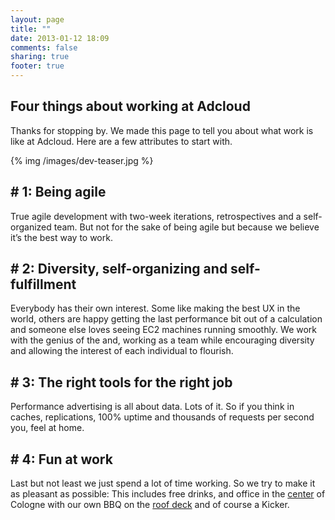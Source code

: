 ```yaml
---
layout: page
title: ""
date: 2013-01-12 18:09
comments: false
sharing: true
footer: true
---
```


## Four things about working at Adcloud

Thanks for stopping by. We made this page to tell you about what work is like at Adcloud. Here are a few attributes to start with. 

{% img /images/dev-teaser.jpg %}


\# 1: Being agile
---
True agile development with two-week iterations, retrospectives and a self-organized team. But not for the sake of being agile but because we believe it’s the best way to work.

\# 2: Diversity, self-organizing and self-fulfillment
---
Everybody has their own interest. Some like making the best UX in the world, others are happy getting the last performance bit out of a calculation and someone else loves seeing EC2 machines running smoothly. We work with the genius of the and, working as a team while encouraging diversity and allowing the interest of each individual to flourish.

\# 3: The right tools for the right job
---
Performance advertising is all about data. Lots of it. So if you think in caches, replications, 100% uptime and thousands of requests per second you, feel at home.

\# 4: Fun at work
---
Last but not least we just spend a lot of time working. So we try to make it as pleasant as possible: This includes free drinks, and office in the [center](http://maps.google.de/maps?f=q&source=s_q&hl=de&geocode=&q=Adcloud+GmbH,+K%C3%B6ln&aq=t&sll=51.151786,10.415039&sspn=18.676297,42.407227&ie=UTF8&hq=Adcloud+GmbH,&hnear=K%C3%B6ln,+Nordrhein-Westfalen&t=h&ll=50.941826,6.936321&spn=0.03656,0.082827&z=14&layer=c&cbll=50.941682,6.936591&panoid=V7fZsdjW52tul8e5aBKh6g&cbp=12,288.94,,0,-8.03) of Cologne with our own BBQ on the [roof deck](http://stuff.thylmann.net/the-party-starts-adcloud) and of course a Kicker.